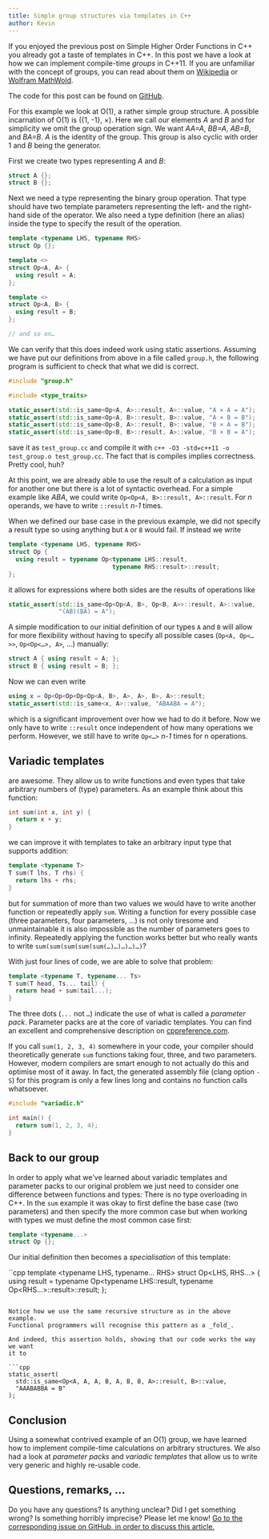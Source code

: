 ```yaml
---
title: Simple group structures via templates in C++
author: Kevin
---
```


If you enjoyed the previous post on Simple Higher Order Functions in C++ you
already got a taste of templates in C++. In this post we have a look at how we
can implement compile-time _groups_ in C++11. If you are unfamiliar with the
concept of groups, you can read about them on
[Wikipedia](https://en.wikipedia.org/wiki/Group_%28mathematics%29) or [Wolfram
MathWold](http://mathworld.wolfram.com/Group.html).

<!--more-->

The code for this post can be found on
[GitHub](https://github.com/kdungs/cpp-group-study).

For this example we look at O(1), a rather simple group structure. A possible
incarnation of O(1) is ({1, -1}, ×). Here we call our elements _A_ and _B_ and
for simplicity we omit the group operation sign. We want _AA=A_, _BB=A_,
_AB=B_, and _BA=B_. _A_ is the identity of the group. This group is also cyclic
with order 1 and _B_ being the generator.

First we create two types representing _A_ and _B_:

```cpp
struct A {};
struct B {};
```

Next we need a type representing the binary group operation. That type should
have two template parameters representing the left- and the right-hand side of
the operator. We also need a type definition (here an alias) inside the type to
specify the result of the operation.

```cpp
template <typename LHS, typename RHS>
struct Op {};

template <>
struct Op<A, A> {
  using result = A;
};

template <>
struct Op<A, B> {
  using result = B;
};

// and so on…
```

We can verify that this does indeed work using static assertions. Assuming we
have put our definitions from above in a file called `group.h`, the following
program is sufficient to check that what we did is correct.

```cpp
#include "group.h"

#include <type_traits>

static_assert(std::is_same<Op<A, A>::result, A>::value, "A × A = A");
static_assert(std::is_same<Op<A, B>::result, B>::value, "A × B = B");
static_assert(std::is_same<Op<B, A>::result, B>::value, "B × A = B");
static_assert(std::is_same<Op<B, B>::result, A>::value, "B × B = A");
```

save it as `test_group.cc` and compile it with `c++ -O3 -std=c++11 -o
test_group.o test_group.cc`. The fact that is compiles implies correctness.
Pretty cool, huh?

At this point, we are already able to use the result of a calculation as input
for another one but there is a lot of syntactic overhead. For a simple example
like _ABA_, we could write `Op<Op<A, B>::result, A>::result`. For _n_ operands,
we have to write `::result` _n-1_ times.

When we defined our base case in the previous example, we did not specify a
result type so using anything but `A` or `B` would fail. If instead we write

```cpp
template <typename LHS, typename RHS>
struct Op {
  using result = typename Op<typename LHS::result,
                             typename RHS::result>::result;
};
```

it allows for expressions where both sides are the results of operations like

```cpp
static_assert(std::is_same<Op<Op<A, B>, Op<B, A>>::result, A>::value,
              "(AB)(BA) = A");
```

A simple modification to our initial definition of our types `A` and `B` will
allow for more flexibility without having to specify all possible cases (`Op<A,
Op<…>>`, `Op<Op<…>, A>`, …) manually:

```cpp
struct A { using result = A; };
struct B { using result = B; };
```

Now we can even write

```cpp
using x = Op<Op<Op<Op<Op<A, B>, A>, A>, B>, A>::result;
static_assert(std::is_same<x, A>::value, "ABAABA = A");
```

which is a significant improvement over how we had to do it before. Now we only
have to write `::result` once independent of how many operations we perform.
However, we still have to write `Op<…>` _n-1_ times for n operations.


## Variadic templates

are awesome. They allow us to write functions and even types that take
arbitrary numbers of (type) parameters. As an example think about this
function:

```cpp
int sum(int x, int y) {
  return x + y;
}
```

we can improve it with templates to take an arbitrary input type that supports
addition:

```cpp
template <typename T>
T sum(T lhs, T rhs) {
  return lhs + rhs;
}
```

but for summation of more than two values we would have to write another
function or repeatedly apply `sum`. Writing a function for every possible case
(three parameters, four parameters, …) is not only tiresome and unmaintainable
it is also impossible as the number of parameters goes to infinity. Repeatedly
applying the function works better but who really wants to write
`sum(sum(sum(sum(sum(…)…)…)…)…)`?

With just four lines of code, we are able to solve that problem:

```cpp
template <typename T, typename... Ts>
T sum(T head, Ts... tail) {
  return head + sum(tail...);
}
```

The three dots (`...` not `…`) indicate the use of what is called a _parameter
pack_. Parameter packs are at the core of variadic templates. You can find an
excellent and comprehensive description on
[cppreference.com](http://en.cppreference.com/w/cpp/language/parameter_pack).

If you call `sum(1, 2, 3, 4)` somewhere in your code, your compiler should
theoretically generate `sum` functions taking four, three, and two parameters.
However, modern compilers are smart enough to not actually do this and optimise
most of it away. In fact, the generated assembly file (clang option `-S`) for
this program is only a few lines long and contains no function calls
whatsoever.

```cpp
#include "variadic.h"

int main() {
  return sum(1, 2, 3, 4);
}
```


## Back to our group

In order to apply what we've learned about variadic templates and parameter
packs to our original problem we just need to consider one difference between
functions and types: There is no type overloading in C++. In the `sum` example
it was okay to first define the base case (two parameters) and then specify the
more common case but when working with types we must define the most common
case first:

```cpp
template <typename...>
struct Op {};
```

Our initial definition then becomes a _specialisation_ of this template:

``cpp
template <typename LHS, typename... RHS>
struct Op<LHS, RHS...> {
  using result =
      typename Op<typename LHS::result,
                  typename Op<RHS...>::result>::result;
};
```

Notice how we use the same recursive structure as in the above example.
Functional programmers will recognise this pattern as a _fold_.

And indeed, this assertion holds, showing that our code works the way we want
it to

```cpp
static_assert(
  std::is_same<Op<A, A, A, B, A, B, B, A>::result, B>::value,
  "AAABABBA = B"
);
```

## Conclusion

Using a somewhat contrived example of an O(1) group, we have learned how to
implement compile-time calculations on arbitrary structures. We also had a look
at _parameter packs_ and _variadic templates_ that allow us to write very
generic and highly re-usable code.


## Questions, remarks, …

Do you have any questions? Is anything unclear? Did I get something wrong? Is
something horribly imprecise? Please let me know! [Go to the corresponding
issue on GitHub, in order to discuss this
article.](https://github.com/kdungs/dun.gs/issues/5)
